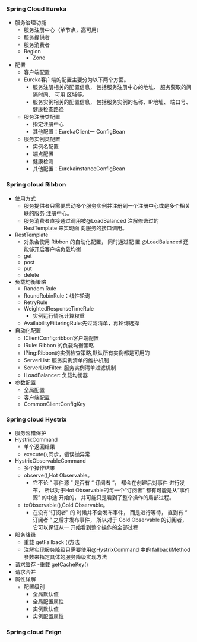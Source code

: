 ### Spring Cloud Eureka
- 服务治理功能
  - 服务注册中心（单节点，高可用）
  - 服务提供者
  - 服务消费者
  - Region
    - Zone
- 配置
  - 客户端配置
  - Eureka客户端的配置主要分为以下两个方面。
    -  服务注册相关的配置信息， 包括服务注册中心的地址、 服务获取的间隔时间、 可用 区域等。
     -  服务实例相关的配置信息， 包括服务实例的名称、IP地址、 端口号、 健康检查路径  
  - 服务注册类配置
    - 指定注册中心 
    - 其他配置：EurekaClient一 ConfigBean
  - 服务实例类配置
    - 实例名配置
    - 端点配置
    - 健康检测
    - 其他配置：EurekainstanceConfigBean
### Spring cloud Ribbon
- 使用方式
  - 服务提供者只需要启动多个服务实例并注册到一个注册中心或是多个相关联的服务 注册中心。
  - 服务消费者直接通过调用被@LoadBalanced 注解修饰过的 RestTemplate 来实现面 向服务的接口调用。
- RestTemplate
  - 对象会使用 Ribbon 的自动化配置， 同时通过配 置 @LoadBalanced 还能够开启客户端负载均衡
  - get
  - post
  - put
  - delete
- 负载均衡策略
  - Random Rule
  - RoundRobinRule：线性轮询
  - RetryRule
  - WeightedResponseTimeRule
    - 实例运行情况计算权重
  - AvailabilityFilteringRule:先过滤清单，再轮询选择
- 自动化配置
  - IClientConfig:ribbon客户端配置
  - IRule: Ribbon 的负载均衡策略
  - IPing:Ribbon的实例检查策略,默认所有实例都是可用的
  - ServerList<Server>: 服务实例清单的维护机制
  - ServerListFilter<Server>: 服务实例清单过滤机制 
  - ILoadBalancer: 负载均衡器
- 参数配置
  - 全局配置
  - 客户端配置
  - CommonClientConfigKey
### Spring cloud Hystrix
- 服务容错保护
- HystrixCommand
  - 单个返回结果
  - execute(),同步，错误抛异常
- HystrixObservableCommand
  - 多个操作结果
  - observe(),Hot Observable。
    - 它不论 ” 事件源 ” 是否有 “ 订阅者 ”， 都会在创建后对事件 进行发布， 所以对于Hot Observable的每一个“订阅者” 都有可能是从“事件源” 的中途 开始的， 并可能只是看到了整个操作的局部过程。
  - toObservable(),Cold Observable。
    - 在没有“订阅者” 的 时候并不会发布事件， 而是进行等待， 直到有 “ 订阅者 ” 之后才发布事件， 所以对于 Cold Observable 的订阅者， 它可以保证从一 开始看到整个操作的全部过程
- 服务降级
  - 重载 getFallback ()方法
  - 注解实现服务降级只需要使用@HystrixCommand 中的 fallbackMethod 参数来指定具体的服务降级实现方法
- 请求缓存
  -重载 getCacheKey()
- 请求合并
- 属性详解
   - 配置级别
     - 全局默认值
     - 全局配置属性
     - 实例默认值
     - 实例配置属性
### Spring cloud Feign